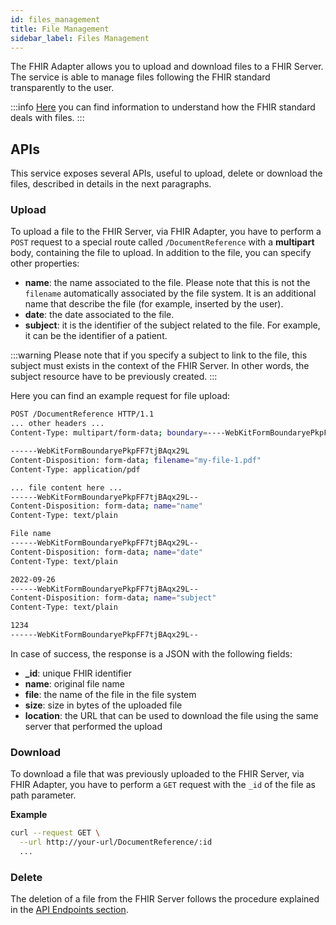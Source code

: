 ```yaml
---
id: files_management
title: File Management
sidebar_label: Files Management
---
```




The FHIR Adapter allows you to upload and download files to a FHIR Server. The service is able to manage files following the FHIR standard transparently to the user.

:::info
[Here](https://www.hl7.org/fhir/documentreference.html) you can find information to understand how the FHIR standard deals with files.
:::

## APIs

This service exposes several APIs, useful to upload, delete or download the files, described in details in the next paragraphs.

### Upload

To upload a file to the FHIR Server, via FHIR Adapter, you have to perform a `POST` request to a special route called `/DocumentReference` with a **multipart** body, containing the file to upload. In addition to the file, you can specify other properties:

* **name**: the name associated to the file. Please note that this is not the `filename` automatically associated by the file system. It is an additional name that describe the file (for example, inserted by the user).
* **date**: the date associated to the file.
* **subject**: it is the identifier of the subject related to the file. For example, it can be the identifier of a patient.

:::warning
Please note that if you specify a subject to link to the file, this subject must exists in the context of the FHIR Server. In other words, the subject resource have to be previously created.
:::

Here you can find an example request for file upload:

```bash
POST /DocumentReference HTTP/1.1
... other headers ...
Content-Type: multipart/form-data; boundary=----WebKitFormBoundaryePkpFF7tjBAqx29L

------WebKitFormBoundaryePkpFF7tjBAqx29L
Content-Disposition: form-data; filename="my-file-1.pdf"
Content-Type: application/pdf

... file content here ...
------WebKitFormBoundaryePkpFF7tjBAqx29L--
Content-Disposition: form-data; name="name"
Content-Type: text/plain

File name
------WebKitFormBoundaryePkpFF7tjBAqx29L--
Content-Disposition: form-data; name="date"
Content-Type: text/plain

2022-09-26
------WebKitFormBoundaryePkpFF7tjBAqx29L--
Content-Disposition: form-data; name="subject"
Content-Type: text/plain

1234
------WebKitFormBoundaryePkpFF7tjBAqx29L--
```

In case of success, the response is a JSON with the following fields:

* **_id**: unique FHIR identifier
* **name**: original file name
* **file**: the name of the file in the file system
* **size**: size in bytes of the uploaded file
* **location**: the URL that can be used to download the file using the same server that performed the upload

### Download

To download a file that was previously uploaded to the FHIR Server, via FHIR Adapter, you have to perform a `GET` request with the `_id` of the file as path parameter.

**Example**

```bash
curl --request GET \
  --url http://your-url/DocumentReference/:id
  ...
```

### Delete

The deletion of a file from the FHIR Server follows the procedure explained in the [API Endpoints section](/runtime_suite/mia-fhir-adapter/10_overview_and_usage.md).
